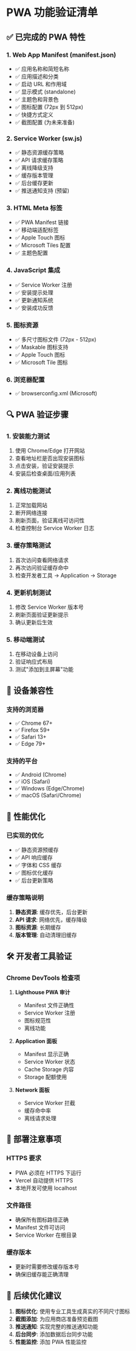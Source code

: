 # PWA 功能验证清单

## ✅ 已完成的 PWA 特性

### 1. Web App Manifest (manifest.json)
- ✅ 应用名称和简短名称
- ✅ 应用描述和分类
- ✅ 启动 URL 和作用域
- ✅ 显示模式 (standalone)
- ✅ 主题色和背景色
- ✅ 图标配置 (72px 到 512px)
- ✅ 快捷方式定义
- ✅ 截图配置 (为未来准备)

### 2. Service Worker (sw.js)
- ✅ 静态资源缓存策略
- ✅ API 请求缓存策略  
- ✅ 离线降级支持
- ✅ 缓存版本管理
- ✅ 后台缓存更新
- ✅ 推送通知支持 (预留)

### 3. HTML Meta 标签
- ✅ PWA Manifest 链接
- ✅ 移动端适配标签
- ✅ Apple Touch 图标
- ✅ Microsoft Tiles 配置
- ✅ 主题色配置

### 4. JavaScript 集成
- ✅ Service Worker 注册
- ✅ 安装提示处理
- ✅ 更新通知系统
- ✅ 安装成功反馈

### 5. 图标资源
- ✅ 多尺寸图标文件 (72px - 512px)
- ✅ Maskable 图标支持
- ✅ Apple Touch 图标
- ✅ Microsoft Tile 图标

### 6. 浏览器配置
- ✅ browserconfig.xml (Microsoft)

## 🔍 PWA 验证步骤

### 1. 安装能力测试
1. 使用 Chrome/Edge 打开网站
2. 查看地址栏是否出现安装图标
3. 点击安装，验证安装提示
4. 安装后检查桌面/应用列表

### 2. 离线功能测试
1. 正常加载网站
2. 断开网络连接
3. 刷新页面，验证离线可访问性
4. 检查控制台 Service Worker 日志

### 3. 缓存策略测试
1. 首次访问查看网络请求
2. 再次访问验证缓存命中
3. 检查开发者工具 → Application → Storage

### 4. 更新机制测试
1. 修改 Service Worker 版本号
2. 刷新页面验证更新提示
3. 确认更新后生效

### 5. 移动端测试
1. 在移动设备上访问
2. 验证响应式布局
3. 测试"添加到主屏幕"功能

## 📱 设备兼容性

### 支持的浏览器
- ✅ Chrome 67+
- ✅ Firefox 59+ 
- ✅ Safari 13+
- ✅ Edge 79+

### 支持的平台
- ✅ Android (Chrome)
- ✅ iOS (Safari)
- ✅ Windows (Edge/Chrome)
- ✅ macOS (Safari/Chrome)

## 🚀 性能优化

### 已实现的优化
- ✅ 静态资源预缓存
- ✅ API 响应缓存
- ✅ 字体和 CSS 缓存
- ✅ 图标优化缓存
- ✅ 后台更新策略

### 缓存策略说明
1. **静态资源**: 缓存优先，后台更新
2. **API 请求**: 网络优先，缓存降级
3. **图标资源**: 长期缓存
4. **版本管理**: 自动清理旧缓存

## 🛠️ 开发者工具验证

### Chrome DevTools 检查项
1. **Lighthouse PWA 审计**
   - Manifest 文件正确性
   - Service Worker 注册
   - 图标规范性
   - 离线功能

2. **Application 面板**
   - Manifest 显示正确
   - Service Worker 状态
   - Cache Storage 内容
   - Storage 配额使用

3. **Network 面板**
   - Service Worker 拦截
   - 缓存命中率
   - 离线请求处理

## 📝 部署注意事项

### HTTPS 要求
- PWA 必须在 HTTPS 下运行
- Vercel 自动提供 HTTPS
- 本地开发可使用 localhost

### 文件路径
- 确保所有图标路径正确
- Manifest 文件可访问
- Service Worker 在根目录

### 缓存版本
- 更新时需要修改缓存版本号
- 确保旧缓存能正确清理

## 🎯 后续优化建议

1. **图标优化**: 使用专业工具生成真实的不同尺寸图标
2. **截图添加**: 为应用商店准备预览截图
3. **推送通知**: 实现完整的推送通知功能
4. **后台同步**: 添加数据后台同步功能
5. **性能监控**: 添加 PWA 性能监控